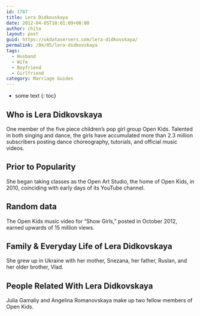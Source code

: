 ```yaml
---
id: 1787
title: Lera Didkovskaya
date: 2012-04-05T10:01:09+00:00
author: chito
layout: post
guid: https://ukdataservers.com/lera-didkovskaya/
permalink: /04/05/lera-didkovskaya
tags:
  - Husband
  - Wife
  - Boyfriend
  - Girlfriend
category: Marriage Guides
---
```


* some text
{: toc}
          
          
## Who is  Lera Didkovskaya
                  
                  
                  
One member of the five piece children&#8217;s pop girl group Open Kids. Talented in both singing and dance, the girls have accumulated more than 2.3 million subscribers posting dance choreography, tutorials, and official music videos.
                  
                
                
                
## Prior to Popularity 
                  
                  
                  
She began taking classes as the Open Art Studio, the home of Open Kids, in 2010, coinciding with early days of its YouTube channel.
                  
                
                
                
## Random data 
                  
                  
                  
The Open Kids music video for &#8220;Show Girls,&#8221; posted in October 2012, earned upwards of 15 million views.
                  
                
                
                
## Family & Everyday Life of Lera Didkovskaya
                  
                  
                  
She grew up in Ukraine with her mother, Snezana, her father, Ruslan, and her older brother, Vlad.
                  
                
                
                
## People Related With  Lera Didkovskaya
                  
                  
                  
Julia Gamaliy and Angelina Romanovskaya make up two fellow members of Open Kids.
                  
                
              
            
          
          
          
    
    
  
